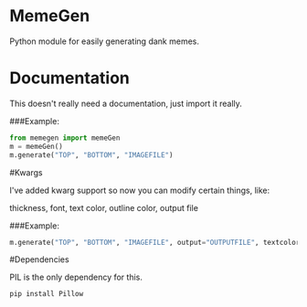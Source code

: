 # MemeGen
Python module for easily generating dank memes.

# Documentation
This doesn't really need a documentation, just import it really.

###Example:

```python
from memegen import memeGen
m = memeGen()
m.generate("TOP", "BOTTOM", "IMAGEFILE")
```

#Kwargs

I've added kwarg support so now you can modify certain things, like:

thickness, font, text color, outline color, output file

###Example:

```python
m.generate("TOP", "BOTTOM", "IMAGEFILE", output="OUTPUTFILE", textcolor="white", stroke="black", thickness=3)
```

#Dependencies

PIL is the only dependency for this.
```pip
pip install Pillow
```
